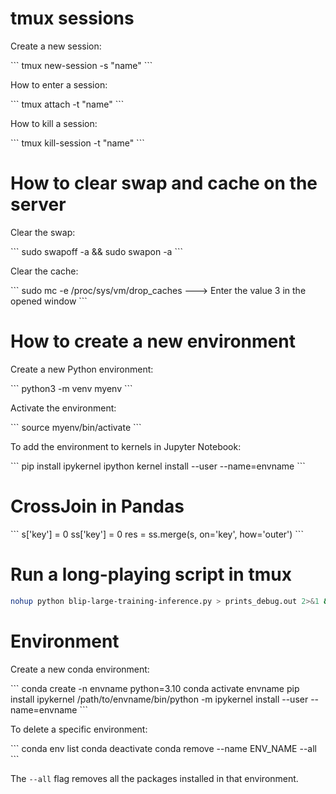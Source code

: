 # tmux sessions

Create a new session:


\```
tmux new-session -s "name"
\```


How to enter a session:

\```
tmux attach -t "name"
\```

How to kill a session:

\```
tmux kill-session -t "name"
\```

# How to clear swap and cache on the server

Clear the swap:

\```
sudo swapoff -a && sudo swapon -a
\```

Clear the cache:

\```
sudo mc -e /proc/sys/vm/drop_caches ---> Enter the value 3 in the opened window
\```

# How to create a new environment

Create a new Python environment:

\```
python3 -m venv myenv
\```

Activate the environment:

\```
source myenv/bin/activate
\```

To add the environment to kernels in Jupyter Notebook:

\```
pip install ipykernel
ipython kernel install --user --name=envname
\```

# CrossJoin in Pandas

\```
s['key'] = 0
ss['key'] = 0
res = ss.merge(s, on='key', how='outer')
\```

# Run a long-playing script in tmux



```bash
nohup python blip-large-training-inference.py > prints_debug.out 2>&1 &
```



# Environment

Create a new conda environment:

\```
conda create -n envname python=3.10
conda activate envname
pip install ipykernel
/path/to/envname/bin/python -m ipykernel install --user --name=envname
\```

To delete a specific environment:

\```
conda env list
conda deactivate
conda remove --name ENV_NAME --all
\```

The `--all` flag removes all the packages installed in that environment.
